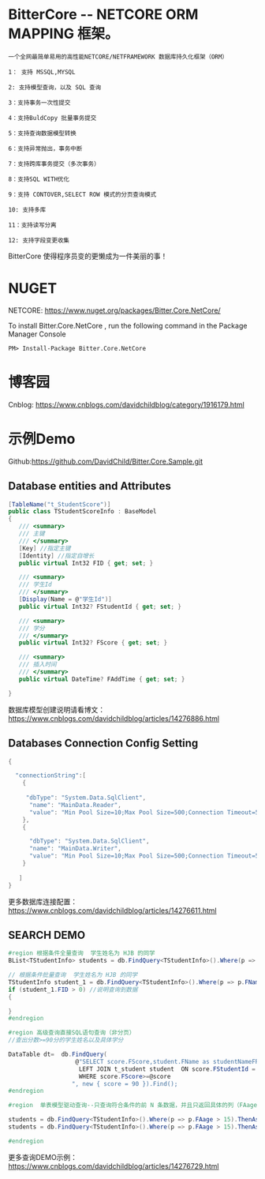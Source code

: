 # BitterCore  -- NETCORE ORM MAPPING 框架。

    一个全网最简单易用的高性能NETCORE/NETFRAMEWORK 数据库持久化框架（ORM）
    
    1： 支持 MSSQL,MYSQL
    
    2: 支持模型查询，以及 SQL 查询
    
    3：支持事务一次性提交
    
    4：支持BuldCopy 批量事务提交
    
    5：支持查询数据模型转换
    
    6：支持异常抛出，事务中断
    
    7：支持跨库事务提交（多次事务）
    
    8：支持SQL WITH优化
    
    9：支持 CONTOVER,SELECT ROW 模式的分页查询模式
    
    10: 支持多库
    
    11：支持读写分离
    
    12: 支持字段变更收集
  
 BitterCore  使得程序员变的更懒成为一件美丽的事！
   
# NUGET
NETCORE: https://www.nuget.org/packages/Bitter.Core.NetCore/

To install Bitter.Core.NetCore , run the following command in the Package Manager Console
```
PM> Install-Package Bitter.Core.NetCore
```

# 博客园

Cnblog: https://www.cnblogs.com/davidchildblog/category/1916179.html

# 示例Demo 

Github:https://github.com/DavidChild/Bitter.Core.Sample.git

## Database entities and Attributes 
```C#
[TableName("t_StudentScore")]
public class TStudentScoreInfo : BaseModel
{
   /// <summary>
   /// 主键
   /// </summary>
   [Key] //指定主键
   [Identity] //指定自增长
   public virtual Int32 FID { get; set; }

   /// <summary>
   /// 学生Id
   /// </summary>
   [Display(Name = @"学生Id")]
   public virtual Int32? FStudentId { get; set; }

   /// <summary>
   /// 学分
   /// </summary>
   public virtual Int32? FScore { get; set; }

   /// <summary>
   /// 插入时间
   /// </summary>
   public virtual DateTime? FAddTime { get; set; }

}

```
数据库模型创建说明请看博文： https://www.cnblogs.com/davidchildblog/articles/14276886.html

## Databases Connection Config Setting
```C#
{

  "connectionString":[
    {
    
     "dbType": "System.Data.SqlClient",
      "name": "MainData.Reader", 
      "value": "Min Pool Size=10;Max Pool Size=500;Connection Timeout=50;Data Source=192.168.99.66,12033;Initial Catalog=readdbname;Persist Security Info=True;User ID=username;Password=pwd; pooling=false"
    },
    {

      "dbType": "System.Data.SqlClient",
      "name": "MainData.Writer",
      "value": "Min Pool Size=10;Max Pool Size=500;Connection Timeout=50;Data Source=192.168.99.66,12033;Initial Catalog=writedbname;Persist Security Info=True;User ID=test;Password=pwd; pooling=false"
    }
   
   ] 
}
```
更多数据库连接配置： https://www.cnblogs.com/davidchildblog/articles/14276611.html


## SEARCH DEMO 
```C#
#region 根据条件全量查询  学生姓名为 HJB 的同学
BList<TStudentInfo> students = db.FindQuery<TStudentInfo>().Where(p => p.FName == "HJB").Find();

// 根据条件批量查询  学生姓名为 HJB 的同学
TStudentInfo student_1 = db.FindQuery<TStudentInfo>().Where(p => p.FName == "HJB").Find().FirstOrDefault(); //此FirstOrDefault 重构过,为安全模式,数据库如果查不到数据，返回为空对象,避免返回 NULL.
if (student_1.FID > 0) //说明查询到数据
{

}
#endregion

```

```C#
#region 高级查询直接SQL语句查询（非分页）
//查出分数>=90分的学生姓名以及具体学分

DataTable dt=  db.FindQuery(
                   @"SELECT score.FScore,student.FName as studentNameFROM  t_StudentScore score
                    LEFT JOIN t_student student  ON score.FStudentId = student.FID
                    WHERE score.FScore>=@score
                  ", new { score = 90 }).Find();
#endregion
```

```C#
#region  单表模型驱动查询--只查询符合条件的前 N 条数据，并且只返回具体的列（FAage,FName）：

students = db.FindQuery<TStudentInfo>().Where(p => p.FAage > 15).ThenAsc(p => p.FAage).ThenDesc(p => p.FAddTime).SetSize(10).Select(c=>new object[] { c.FAage,c.FName}).Find(); //后面的 Select(columns)  方法指定了需要查询的列
students = db.FindQuery<TStudentInfo>().Where(p => p.FAage > 15).ThenAsc(p => p.FAage).ThenDesc(p => p.FAddTime).SetSize(10).Select(c => new List<object>{ c.FAage, c.FName }).Find(); //后面的 Select(columns)   方法指定了需要查询的列

#endregion
```
更多查询DEMO示例： https://www.cnblogs.com/davidchildblog/articles/14276729.html
